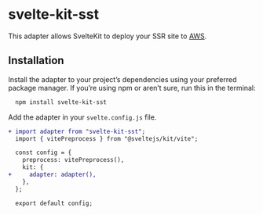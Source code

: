 # svelte-kit-sst

This adapter allows SvelteKit to deploy your SSR site to [AWS](https://aws.amazon.com/).

## Installation

Install the adapter to your project’s dependencies using your preferred package manager. If you’re using npm or aren’t sure, run this in the terminal:

```bash
  npm install svelte-kit-sst
```

Add the adapter in your `svelte.config.js` file.

```diff
+ import adapter from "svelte-kit-sst";
  import { vitePreprocess } from "@sveltejs/kit/vite";

  const config = {
    preprocess: vitePreprocess(),
    kit: {
+     adapter: adapter(),
    },
  };

  export default config;
```
